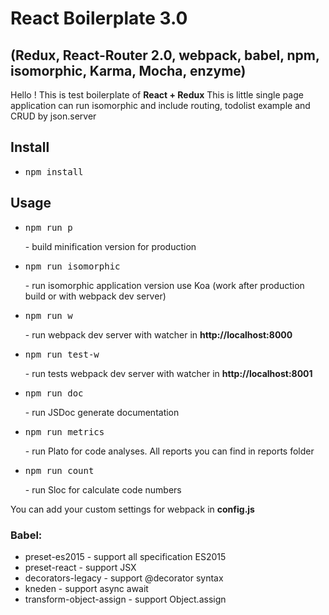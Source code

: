 # React Boilerplate 3.0
## (Redux, React-Router 2.0, webpack, babel, npm, isomorphic, Karma, Mocha, enzyme)
Hello ! This is test boilerplate of <strong>React + Redux</strong>
This is little single page application can run isomorphic and include routing, todolist example and CRUD by json.server

## Install
- <pre>npm install</pre>


## Usage
- <pre>npm run p</pre> - build minification version for production
- <pre>npm run isomorphic</pre> - run isomorphic application version use Koa (work after production build or with webpack dev server)
- <pre>npm run w</pre> - run webpack dev server with watcher in <strong>http://localhost:8000</strong>
- <pre>npm run test-w</pre> -  run tests webpack dev server with watcher in <strong>http://localhost:8001</strong>
- <pre>npm run doc</pre> - run JSDoc generate documentation
- <pre>npm run metrics</pre> -  run Plato for code analyses. All reports you can find in reports folder
- <pre>npm run count</pre> -  run Sloc for calculate code numbers

You can add your custom settings for webpack in <strong>config.js</strong>

### Babel:
- preset-es2015 - support all specification ES2015
- preset-react - support JSX
- decorators-legacy - support @decorator syntax
- kneden - support async await
- transform-object-assign - support Object.assign